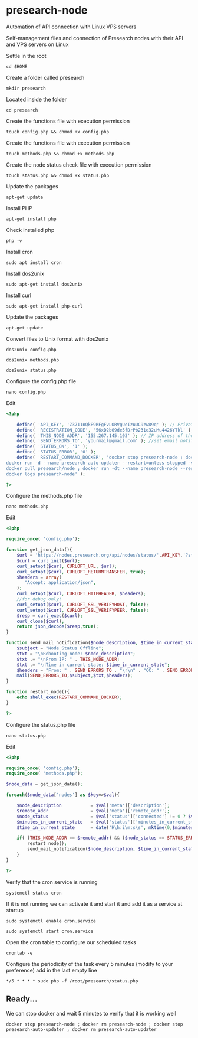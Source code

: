 # presearch-node
Automation of API connection with Linux VPS servers

Self-management files and connection of Presearch nodes with their API and VPS servers on Linux



Settle in the root
``` 
cd $HOME
``` 


Create a folder called presearch
``` 
mkdir presearch
``` 


Located inside the folder
``` 
cd presearch
``` 


Create the functions file with execution permission
``` 
touch config.php && chmod +x config.php
``` 


Create the functions file with execution permission
``` 
touch methods.php && chmod +x methods.php
``` 


Create the node status check file with execution permission
``` 
touch status.php && chmod +x status.php
``` 


Update the packages
``` 
apt-get update
``` 


Install PHP
``` 
apt-get install php
``` 


Check installed php
``` 
php -v
``` 


Install cron
``` 
sudo apt install cron
``` 


Install dos2unix
``` 
sudo apt-get install dos2unix
``` 


Install curl
``` 
sudo apt-get install php-curl
``` 


Update the packages
``` 
apt-get update
``` 


Convert files to Unix format with dos2unix
``` 
dos2unix config.php
``` 
``` 
dos2unix methods.php
```
``` 
dos2unix status.php
```



Configure the config.php file
``` 
nano config.php
```

Edit
``` php
<?php

    define( 'API_KEY', 'Z3711nQkE9RFgFvLORVgUeIzuUC9zw89q' ); // Private API Key "https://nodes.presearch.org/dashboard" node "stats"
    define( 'REGISTRATION_CODE', '56xD2b09de5fDrPb231e32uMu4426YTkl' ); // Your node registration code "https://nodes.presearch.org/dashboard"
    define( 'THIS_NODE_ADDR', '155.267.145.103' ); // IP address of the current node in this VPS/HOST
    define( 'SEND_ERRORS_TO', 'yourmail@gmail.com' ); //set email notification email address (mark as not spam in gmail)
    define( 'STATUS_OK', '1' );
    define( 'STATUS_ERROR', '0' );
    define( 'RESTART_COMMAND_DOCKER', 'docker stop presearch-node ; docker rm presearch-node ; docker stop presearch-auto-updater ; docker rm presearch-auto-updater ; 
docker run -d --name presearch-auto-updater --restart=unless-stopped -v /var/run/docker.sock:/var/run/docker.sock containrrr/watchtower --cleanup --interval 300 presearch-node ; 
docker pull presearch/node ; docker run -dt --name presearch-node --restart=unless-stopped -v presearch-node-storage:/app/node -e REGISTRATION_CODE='. REGISTRATION_CODE .' presearch/node ; 
docker logs presearch-node' );

?>
``` 


Configure the methods.php file
``` 
nano methods.php
``` 

Edit
``` php
<?php

require_once( 'config.php');

function get_json_data(){
    $url = 'https://nodes.presearch.org/api/nodes/status/'.API_KEY.'?stats=true';
    $curl = curl_init($url);
    curl_setopt($curl, CURLOPT_URL, $url);
    curl_setopt($curl, CURLOPT_RETURNTRANSFER, true);
    $headers = array(
       "Accept: application/json",
    );
    curl_setopt($curl, CURLOPT_HTTPHEADER, $headers);
    //for debug only!
    curl_setopt($curl, CURLOPT_SSL_VERIFYHOST, false);
    curl_setopt($curl, CURLOPT_SSL_VERIFYPEER, false);
    $resp = curl_exec($curl);
    curl_close($curl);
    return json_decode($resp,true);
}

function send_mail_notification($node_description, $time_in_current_state){
    $subject = "Node Status Offline";
    $txt = "\nRebooting node: $node_description";
    $txt .= "\nFrom IP: " . THIS_NODE_ADDR;
    $txt .= "\nTime in current state: $time_in_current_state";
    $headers = "From: " . SEND_ERRORS_TO . "\r\n" . "CC: " . SEND_ERRORS_TO;
    mail(SEND_ERRORS_TO,$subject,$txt,$headers);
}

function restart_node(){
    echo shell_exec(RESTART_COMMAND_DOCKER);
}

?>
``` 


Configure the status.php file
``` 
nano status.php
``` 

Edit
``` php
<?php

require_once( 'config.php');
require_once( 'methods.php');

$node_data = get_json_data();

foreach($node_data['nodes'] as $key=>$val){

    $node_description           = $val['meta']['description'];
    $remote_addr                = $val['meta']['remote_addr'];
    $node_status                = $val['status']['connected'] != 0 ? $val['status']['connected'] : 0;
    $minutes_in_current_state   = $val['status']['minutes_in_current_state'];
    $time_in_current_state      = date('H\h:i\m:s\s', mktime(0,$minutes_in_current_state));

    if( (THIS_NODE_ADDR == $remote_addr) && ($node_status == STATUS_ERROR) ) {
        restart_node();
        send_mail_notification($node_description, $time_in_current_state);
    }
}

?>
``` 


Verify that the cron service is running
``` 
systemctl status cron
``` 


If it is not running we can activate it and start it and add it as a service at startup
``` 
sudo systemctl enable cron.service
``` 
``` 
sudo systemctl start cron.service
``` 


Open the cron table to configure our scheduled tasks
``` 
crontab -e
``` 


Configure the periodicity of the task every 5 minutes (modify to your preference) add in the last empty line
``` 
*/5 * * * * sudo php -f /root/presearch/status.php
``` 


## Ready...

We can stop docker and wait 5 minutes to verify that it is working well
``` 
docker stop presearch-node ; docker rm presearch-node ; docker stop presearch-auto-updater ; docker rm presearch-auto-updater
``` 
